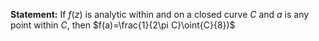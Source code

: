 **Statement:** If $f(z)$ is analytic within and on a closed curve $C$ and $a$ is any point within $C$, then
$f(a)=\frac{1}{2\pi C}\oint{C}{8})$ 